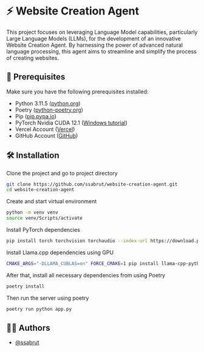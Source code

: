 # ⚡️ Website Creation Agent

This project focuses on leveraging Language Model capabilities, particularly Large Language Models (LLMs), for the development of an innovative Website Creation Agent. By harnessing the power of advanced natural language processing, this agent aims to streamline and simplify the process of creating websites.

## 🚀 Prerequisites

Make sure you have the following prerequisites installed:

- Python 3.11.5 ([python.org](https://www.python.org/downloads/))
- Poetry ([python-poetry.org](https://python-poetry.org/docs/))
- Pip ([pip.pypa.io](https://pip.pypa.io/en/stable/installation/))
- PyTorch Nvidia CUDA 12.1 ([Windows tutorial](https://www.youtube.com/watch?v=Kp6c5v9iL84))
- Vercel Account ([Vercel](https://vercel.com/))
- GitHub Account ([GitHub](https://github.com/))

## 🛠 Installation

Clone the project and go to project directory

```bash
git clone https://github.com/ssabrut/website-creation-agent.git
cd website-creation-agent
```

Create and start virtual environment

```bash
python -m venv venv
source venv/Scripts/activate
```

Install PyTorch dependencies
```bash
pip install torch torchvision torchaudio --index-url https://download.pytorch.org/whl/cu121
```

Install Llama.cpp dependencies using GPU
```bash
CMAKE_ARGS="-DLLAMA_CUBLAS=on" FORCE_CMAKE=1 pip install llama-cpp-python
```

After that, install all necessary dependencies from using Poetry
```bash
poetry install
```

Then run the server using poetry
```bash
poetry run python app.py
```

## 👩‍💻 Authors

- [@ssabrut](https://github.com/ssabrut)

